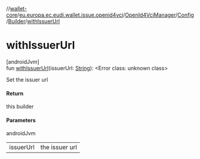 //[wallet-core](../../../../../index.md)/[eu.europa.ec.eudi.wallet.issue.openid4vci](../../../index.md)/[OpenId4VciManager](../../index.md)/[Config](../index.md)/[Builder](index.md)/[withIssuerUrl](with-issuer-url.md)

# withIssuerUrl

[androidJvm]\
fun [withIssuerUrl](with-issuer-url.md)(issuerUrl: [String](https://kotlinlang.org/api/latest/jvm/stdlib/kotlin-stdlib/kotlin/-string/index.html)): &lt;Error class: unknown class&gt;

Set the issuer url

#### Return

this builder

#### Parameters

androidJvm

| | |
|---|---|
| issuerUrl | the issuer url |
